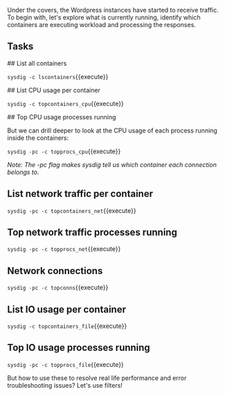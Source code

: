 Under the covers, the Wordpress instances have started to receive traffic. To begin with, let's explore what is currently running, identify which containers are executing workload and processing the responses.

## Tasks

## List all containers

`sysdig -c lscontainers`{{execute}}

## List CPU usage per container

`sysdig -c topcontainers_cpu`{{execute}}

## Top CPU usage processes running

But we can drill deeper to look at the CPU usage of each process running inside the containers:

`sysdig -pc -c topprocs_cpu`{{execute}}

_Note: The -pc flag makes sysdig tell us which container each connection belongs to._

## List network traffic per container

`sysdig -pc -c topcontainers_net`{{execute}} 

## Top network traffic processes running

`sysdig -pc -c topprocs_net`{{execute}}

## Network connections

`sysdig -pc -c topconns`{{execute}}

## List IO usage per container

`sysdig -c topcontainers_file`{{execute}}

## Top IO usage processes running

`sysdig -pc -c topprocs_file`{{execute}}

But how to use these to resolve real life performance and error troubleshooting issues? Let's use filters!
